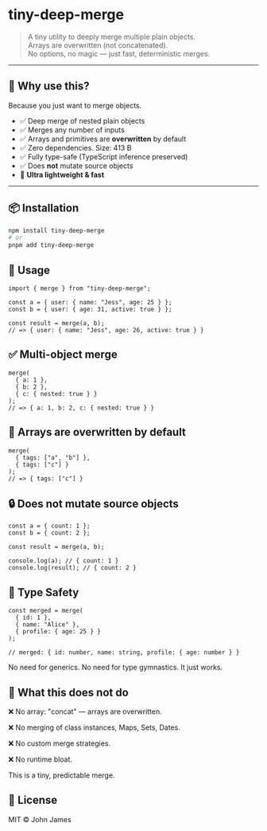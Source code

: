 # tiny-deep-merge

> A tiny utility to deeply merge multiple plain objects.  
> Arrays are overwritten (not concatenated).  
> No options, no magic — just fast, deterministic merges.

---

## 🚀 Why use this?

Because you just want to merge objects.

- ✅ Deep merge of nested plain objects
- ✅ Merges any number of inputs
- ✅ Arrays and primitives are **overwritten** by default
- ✅ Zero dependencies. Size: 413 B
- ✅ Fully type-safe (TypeScript inference preserved)
- ✅ Does **not** mutate source objects
- 🧠 **Ultra lightweight & fast**

---

## 📦 Installation

```bash
npm install tiny-deep-merge
# or
pnpm add tiny-deep-merge
```

## 🧪 Usage

```
import { merge } from "tiny-deep-merge";

const a = { user: { name: "Jess", age: 25 } };
const b = { user: { age: 31, active: true } };

const result = merge(a, b);
// => { user: { name: "Jess", age: 26, active: true } }
```

## ✅ Multi-object merge

```
merge(
  { a: 1 },
  { b: 2 },
  { c: { nested: true } }
);
// => { a: 1, b: 2, c: { nested: true } }
```

## 🧹 Arrays are overwritten by default

```
merge(
  { tags: ["a", "b"] },
  { tags: ["c"] }
);
// => { tags: ["c"] }
```

## 🔒 Does not mutate source objects

```
const a = { count: 1 };
const b = { count: 2 };

const result = merge(a, b);

console.log(a); // { count: 1 }
console.log(result); // { count: 2 }
```

## 🧠 Type Safety

```
const merged = merge(
  { id: 1 },
  { name: "Alice" },
  { profile: { age: 25 } }
);

// merged: { id: number, name: string, profile: { age: number } }
```

No need for generics. No need for type gymnastics. It just works.

## 🤨 What this does not do

❌ No array: "concat" — arrays are overwritten.

❌ No merging of class instances, Maps, Sets, Dates.

❌ No custom merge strategies.

❌ No runtime bloat.

This is a tiny, predictable merge.

## 📄 License

MIT © John James
